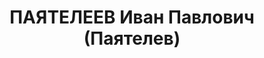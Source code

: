 ---
title: ПАЯТЕЛЕЕВ Иван Павлович (Паятелев)
description: 'Род. в 1898 г., Горьковская обл., с. Велетьма, Токарь. Проживал: г.
  Муром.

  Арестован 12 октября 1936 г.

  Приговор: 10 лет тюремного заключения'
---
